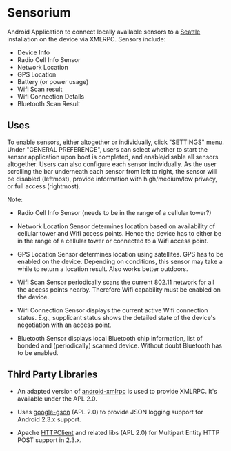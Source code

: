# Sensorium #


Android Application to connect locally available sensors to a [Seattle][1] 
installation on the device via XMLRPC. Sensors include:
* Device Info 
* Radio Cell Info Sensor 
* Network Location
* GPS Location
* Battery (or power usage)
* Wifi Scan result
* Wifi Connection Details
* Bluetooth Scan Result


## Uses ##


To enable sensors, either altogether or individually, click "SETTINGS" menu. 
Under "GENERAL PREFERENCE", users can select whether to start the sensor 
application upon boot is completed, and enable/disable all sensors altogether.
Users can also configure each sensor individually. As the user scrolling the 
bar underneath each sensor from left to right, the sensor will be disabled 
(leftmost), provide information with high/medium/low privacy, or full access 
(rightmost). 

Note:
* Radio Cell Info Sensor (needs to be in the range of a cellular tower?)

* Network Location Sensor determines location based on availability of cellular 
tower and Wifi access points. Hence the device has to either be in the range 
of a cellular tower or connected to a Wifi access point.

* GPS Location Sensor determines location using satellites. GPS has to be 
enabled on the device. Depending on conditions, this sensor may take a while 
to return a location result. Also works better outdoors.

* Wifi Scan Sensor periodically scans the current 802.11 network for all the 
access points nearby. Therefore Wifi capability must be enabled on the device. 

* Wifi Connection Sensor displays the current active Wifi connection status. 
E.g., supplicant status shows the detailed state of the device's negotiation 
with an access point.

* Bluetooth Sensor displays local Bluetooth chip information, list of bonded 
and (periodically) scanned device. Without doubt Bluetooth has to be enabled. 



## Third Party Libraries ##

* An adapted version of [android-xmlrpc][2] is used to provide XMLRPC. It's available under the APL 2.0.

* Uses [google-gson][3] (APL 2.0)  to provide JSON logging support for Android 2.3.x support. 

* Apache [HTTPClient][4] and related libs (APL 2.0)  for Multipart Entity HTTP POST support in 2.3.x.



[1]: https://seattle.cs.washington.edu/html/
[2]: https://code.google.com/p/android-xmlrpc/
[3]: https://code.google.com/p/google-gson/
[4]: https://hc.apache.org/httpcomponents-client-ga/index.html